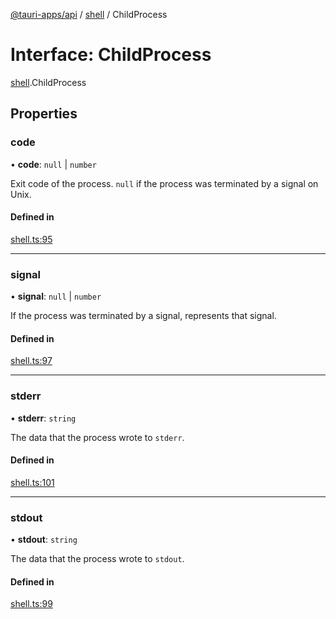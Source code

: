 [@tauri-apps/api](../README.md) / [shell](../modules/shell.md) / ChildProcess

# Interface: ChildProcess

[shell](../modules/shell.md).ChildProcess

## Properties

### code

• **code**: ``null`` \| `number`

Exit code of the process. `null` if the process was terminated by a signal on Unix.

#### Defined in

[shell.ts:95](https://github.com/tauri-apps/tauri/blob/fbb9017/tooling/api/src/shell.ts#L95)

___

### signal

• **signal**: ``null`` \| `number`

If the process was terminated by a signal, represents that signal.

#### Defined in

[shell.ts:97](https://github.com/tauri-apps/tauri/blob/fbb9017/tooling/api/src/shell.ts#L97)

___

### stderr

• **stderr**: `string`

The data that the process wrote to `stderr`.

#### Defined in

[shell.ts:101](https://github.com/tauri-apps/tauri/blob/fbb9017/tooling/api/src/shell.ts#L101)

___

### stdout

• **stdout**: `string`

The data that the process wrote to `stdout`.

#### Defined in

[shell.ts:99](https://github.com/tauri-apps/tauri/blob/fbb9017/tooling/api/src/shell.ts#L99)
